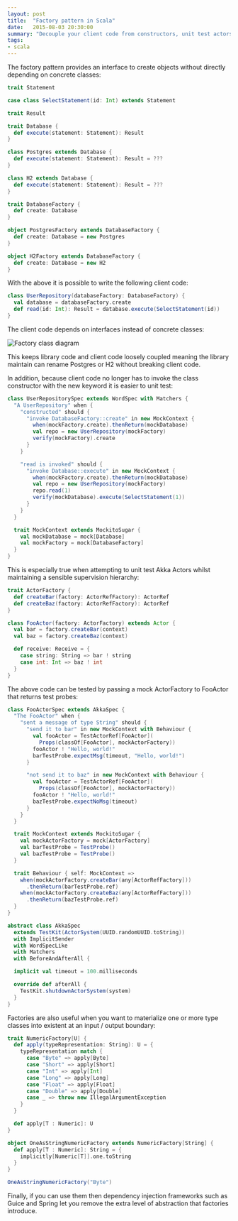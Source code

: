 ```yaml
---
layout: post
title:  "Factory pattern in Scala"
date:   2015-08-03 20:30:00
summary: "Decouple your client code from constructors, unit test actors and materialize type classes."
tags:
- scala
---
```


The factory pattern provides an interface to create objects without directly depending on concrete classes:

```scala
trait Statement

case class SelectStatement(id: Int) extends Statement

trait Result

trait Database {
  def execute(statement: Statement): Result
}

class Postgres extends Database {
  def execute(statement: Statement): Result = ???
}

class H2 extends Database {
  def execute(statement: Statement): Result = ???
}

trait DatabaseFactory {
  def create: Database
}

object PostgresFactory extends DatabaseFactory {
  def create: Database = new Postgres
}

object H2Factory extends DatabaseFactory {
  def create: Database = new H2
}
```

With the above it is possible to write the following client code:

```scala
class UserRepository(databaseFactory: DatabaseFactory) {
  val database = databaseFactory.create
  def read(id: Int): Result = database.execute(SelectStatement(id))
}
```

The client code depends on interfaces instead of concrete classes:

<img src="//assets.mattro.be/rts/img/scala-object-creational-factory.png" alt="Factory class diagram" class="img-responsive">

This keeps library code and client code loosely coupled meaning the library maintain can rename Postgres or H2 without breaking client code.

In addition, because client code no longer has to invoke the class constructor with the new keyword it is easier to unit test:

```scala
class UserRepositorySpec extends WordSpec with Matchers {
  "A UserRepository" when {
    "constructed" should {
      "invoke DatabaseFactory::create" in new MockContext {
        when(mockFactory.create).thenReturn(mockDatabase)
        val repo = new UserRepository(mockFactory)
        verify(mockFactory).create
      }
    }

    "read is invoked" should {
      "invoke Database::execute" in new MockContext {
        when(mockFactory.create).thenReturn(mockDatabase)
        val repo = new UserRepository(mockFactory)
        repo.read(1)
        verify(mockDatabase).execute(SelectStatement(1))
      }
    }
  }

  trait MockContext extends MockitoSugar {
    val mockDatabase = mock[Database]
    val mockFactory = mock[DatabaseFactory]
  }
}
```

This is especially true when attempting to unit test Akka Actors whilst maintaining a sensible supervision hierarchy:

```scala
trait ActorFactory {
  def createBar(factory: ActorRefFactory): ActorRef
  def createBaz(factory: ActorRefFactory): ActorRef
}

class FooActor(factory: ActorFactory) extends Actor {
  val bar = factory.createBar(context)
  val baz = factory.createBaz(context)

  def receive: Receive = {
    case string: String => bar ! string
    case int: Int => baz ! int
  }
}
```

The above code can be tested by passing a mock ActorFactory to FooActor that returns test probes:

```scala
class FooActorSpec extends AkkaSpec {
  "The FooActor" when {
    "sent a message of type String" should {
      "send it to bar" in new MockContext with Behaviour {
        val fooActor = TestActorRef[FooActor](
          Props(classOf[FooActor], mockActorFactory))
        fooActor ! "Hello, world!"
        barTestProbe.expectMsg(timeout, "Hello, world!")
      }

      "not send it to baz" in new MockContext with Behaviour {
        val fooActor = TestActorRef[FooActor](
          Props(classOf[FooActor], mockActorFactory))
        fooActor ! "Hello, world!"
        bazTestProbe.expectNoMsg(timeout)
      }
    }
  }

  trait MockContext extends MockitoSugar {
    val mockActorFactory = mock[ActorFactory]
    val barTestProbe = TestProbe()
    val bazTestProbe = TestProbe()
  }

  trait Behaviour { self: MockContext =>
    when(mockActorFactory.createBar(any[ActorRefFactory]))
      .thenReturn(barTestProbe.ref)
    when(mockActorFactory.createBaz(any[ActorRefFactory]))
      .thenReturn(bazTestProbe.ref)
  }
}

abstract class AkkaSpec
  extends TestKit(ActorSystem(UUID.randomUUID.toString))
  with ImplicitSender
  with WordSpecLike
  with Matchers
  with BeforeAndAfterAll {

  implicit val timeout = 100.milliseconds

  override def afterAll {
    TestKit.shutdownActorSystem(system)
  }
}
```

Factories are also useful when you want to materialize one or more type classes into existent at an input / output boundary:

```scala
trait NumericFactory[U] {
  def apply(typeRepresentation: String): U = {
    typeRepresentation match {
      case "Byte" => apply[Byte]
      case "Short" => apply[Short]
      case "Int" => apply[Int]
      case "Long" => apply[Long]
      case "Float" => apply[Float]
      case "Double" => apply[Double]
      case _ => throw new IllegalArgumentException
    }
  }

  def apply[T : Numeric]: U
}

object OneAsStringNumericFactory extends NumericFactory[String] {
  def apply[T : Numeric]: String = {
    implicitly[Numeric[T]].one.toString
  }
}

OneAsStringNumericFactory("Byte")
```

Finally, if you can use them then dependency injection frameworks such as Guice and Spring let you remove the extra level of abstraction that factories introduce.
